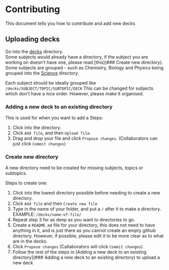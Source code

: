 # Contributing
This document tells you how to contribute and add new decks

## Uploading decks
Go into the [decks](https://github.com/YaoReTian/AnkiDecks/blob/main/decks/) directory.  
Some subjects would already have a directory, if the subject you are working on doesn't have one, please read [this](### Create new directory).  
Some subjects are grouped - such as Chemistry, Biology and Physics being grouped into the [Science](https://github.com/YaoReTian/AnkiDecks/blob/main/decks/Science) directory.  

Each subject should be ideally grouped like `/decks/SUBJECT/TOPIC/SUBTOPIC/DECK`
This can be changed for subjects which don't have a nice order. However, please make it organised.

### Adding a new deck to an existing directory
This is used for when you want to add a 
Steps:  
1. Click into the directory.
2. Click `Add file`, and then `Upload file`.
3. Drag and drop your file and click `Propose changes`. (Collaborators can just click `Commit changes`)

### Create new directory
A new directory need to be created for missing subjects, topics or subtopics.  

Steps to create one:  
1. Click into the lowest directory possible before needing to create a new directory.
2. Click `Add file` and then `Create new file`
3. Type in the name of your folder, and put a `/` after it to make a directory. EXAMPLE: `/decks/name-of-file/`
4. Repeat step 3 for as deep as you want to directories to go.
5. Create a `README.md` file for your directory, this does not need to have anything in it, and is just there as you cannot create an empty github directory. However, if possible, please edit it to be more clear as to what are in the decks.
6. Click `Propose changes` (Callaborators will click `Commit changes`)
7. Follow the rest of the steps in [Adding a new deck to an existing directory](### Adding a new deck to an existing directory) to upload a new deck
